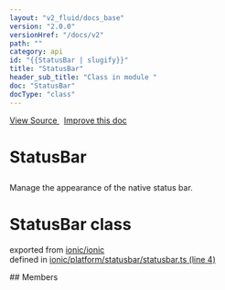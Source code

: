 ```yaml
---
layout: "v2_fluid/docs_base"
version: "2.0.0"
versionHref: "/docs/v2"
path: ""
category: api
id: "{{StatusBar | slugify}}"
title: "StatusBar"
header_sub_title: "Class in module "
doc: "StatusBar"
docType: "class"
---
```



<div class="improve-docs">
  <a href='http://github.com/driftyco/ionic2/tree/master/ionic/platform/statusbar/statusbar.ts#L3'>
    View Source
  </a>
  &nbsp;
  <a href='http://github.com/driftyco/ionic2/edit/master/ionic/platform/statusbar/statusbar.ts#L3'>
    Improve this doc
  </a>
</div>




<h1 class="api-title">

  StatusBar



</h1>





<p>Manage the appearance of the native status bar.</p>


<h1 class="class export">StatusBar <span class="type">class</span></h1>
<p class="module">exported from <a href='undefined'>ionic/ionic</a><br/>
defined in <a href="https://github.com/driftyco/ionic2/tree/master/ionic/platform/statusbar/statusbar.ts#L4-L119">ionic/platform/statusbar/statusbar.ts (line 4)</a>
</p>
## Members

